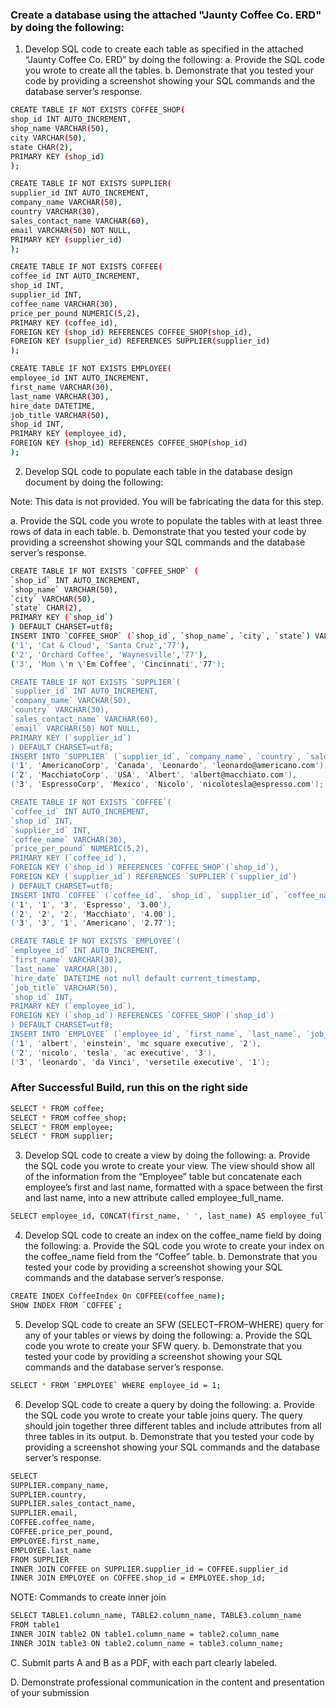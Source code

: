 ###  Create a database using the attached "Jaunty Coffee Co. ERD" by doing the following:

1.  Develop SQL code to create each table as specified in the attached “Jaunty Coffee Co. ERD” by doing the following:
a.  Provide the SQL code you wrote to create all the tables.
b.  Demonstrate that you tested your code by providing a screenshot showing your SQL commands and the database server’s response.

```sh
CREATE TABLE IF NOT EXISTS COFFEE_SHOP(
shop_id INT AUTO_INCREMENT,
shop_name VARCHAR(50),
city VARCHAR(50),
state CHAR(2),
PRIMARY KEY (shop_id)
);

CREATE TABLE IF NOT EXISTS SUPPLIER(
supplier_id INT AUTO_INCREMENT,
company_name VARCHAR(50),
country VARCHAR(30),
sales_contact_name VARCHAR(60),
email VARCHAR(50) NOT NULL,
PRIMARY KEY (supplier_id)
);

CREATE TABLE IF NOT EXISTS COFFEE(
coffee_id INT AUTO_INCREMENT,
shop_id INT,
supplier_id INT,
coffee_name VARCHAR(30),
price_per_pound NUMERIC(5,2),
PRIMARY KEY (coffee_id),
FOREIGN KEY (shop_id) REFERENCES COFFEE_SHOP(shop_id),
FOREIGN KEY (supplier_id) REFERENCES SUPPLIER(supplier_id)
);

CREATE TABLE IF NOT EXISTS EMPLOYEE(
employee_id INT AUTO_INCREMENT,
first_name VARCHAR(30),
last_name VARCHAR(30),
hire_date DATETIME,
job_title VARCHAR(50),
shop_id INT,
PRIMARY KEY (employee_id),
FOREIGN KEY (shop_id) REFERENCES COFFEE_SHOP(shop_id)
);
```


2.  Develop SQL code to populate each table in the database design document by doing the following:
 
Note: This data is not provided. You will be fabricating the data for this step.

a.  Provide the SQL code you wrote to populate the tables with at least three rows of data in each table.
b.  Demonstrate that you tested your code by providing a screenshot showing your SQL commands and the database server’s response.

```sh
CREATE TABLE IF NOT EXISTS `COFFEE_SHOP` (
`shop_id` INT AUTO_INCREMENT,
`shop_name` VARCHAR(50),
`city` VARCHAR(50),
`state` CHAR(2),
PRIMARY KEY (`shop_id`)
) DEFAULT CHARSET=utf8;
INSERT INTO `COFFEE_SHOP` (`shop_id`, `shop_name`, `city`, `state`) VALUES
('1', 'Cat & Cloud', 'Santa Cruz','77'),
('2', 'Orchard Coffee', 'Waynesville','77'),
('3', 'Mom \'n \'Em Coffee', 'Cincinnati','77');

CREATE TABLE IF NOT EXISTS `SUPPLIER`(
`supplier_id` INT AUTO_INCREMENT,
`company_name` VARCHAR(50),
`country` VARCHAR(30),
`sales_contact_name` VARCHAR(60),
`email` VARCHAR(50) NOT NULL,
PRIMARY KEY (`supplier_id`)
) DEFAULT CHARSET=utf8;
INSERT INTO `SUPPLIER` (`supplier_id`, `company_name`, `country`, `sales_contact_name`, `email`) VALUES
('1', 'AmericanoCorp', 'Canada', 'Leonardo', 'leonardo@americano.com'),
('2', 'MacchiatoCorp', 'USA', 'Albert', 'albert@macchiato.com'),
('3', 'EspressoCorp', 'Mexico', 'Nicolo', 'nicolotesla@espresso.com');

CREATE TABLE IF NOT EXISTS `COFFEE`(
`coffee_id` INT AUTO_INCREMENT,
`shop_id` INT,
`supplier_id` INT,
`coffee_name` VARCHAR(30),
`price_per_pound` NUMERIC(5,2),
PRIMARY KEY (`coffee_id`),
FOREIGN KEY (`shop_id`) REFERENCES `COFFEE_SHOP`(`shop_id`),
FOREIGN KEY (`supplier_id`) REFERENCES `SUPPLIER`(`supplier_id`)
) DEFAULT CHARSET=utf8;
INSERT INTO `COFFEE` (`coffee_id`, `shop_id`, `supplier_id`, `coffee_name`, `price_per_pound`) VALUES
('1', '1', '3', 'Espresso', '3.00'),
('2', '2', '2', 'Macchiato', '4.00'),
('3', '3', '1', 'Americano', '2.77');

CREATE TABLE IF NOT EXISTS `EMPLOYEE`(
`employee_id` INT AUTO_INCREMENT,
`first_name` VARCHAR(30),
`last_name` VARCHAR(30),
`hire_date` DATETIME not null default current_timestamp,
`job_title` VARCHAR(50),
`shop_id` INT,
PRIMARY KEY (`employee_id`),
FOREIGN KEY (`shop_id`) REFERENCES `COFFEE_SHOP`(`shop_id`)
) DEFAULT CHARSET=utf8;
INSERT INTO `EMPLOYEE` (`employee_id`, `first_name`, `last_name`, `job_title`, `shop_id`) VALUES
('1', 'albert', 'einstein', 'mc square executive', '2'),
('2', 'nicolo', 'tesla', 'ac executive', '3'),
('3', 'leonardo', 'da Vinci', 'versetile executive', '1');
```

### After Successful Build, run this on the right side
```sh
SELECT * FROM coffee;
SELECT * FROM coffee_shop;
SELECT * FROM employee;
SELECT * FROM supplier;
```
 


3.  Develop SQL code to create a view by doing the following: 
a.  Provide the SQL code you wrote to create your view. The view should show all of the information from the “Employee” table but
concatenate each employee’s first and last name, formatted with a space between the first and last name, into a new attribute called employee_full_name.

```sh
SELECT employee_id, CONCAT(first_name, ' ', last_name) AS employee_full_name, job_title, shop_id FROM EMPLOYEE;
```

4.  Develop SQL code to create an index on the coffee_name field by doing the following:
a.  Provide the SQL code you wrote to create your index on the coffee_name field from the “Coffee” table.
b.  Demonstrate that you tested your code by providing a screenshot showing your SQL commands and the database server’s response.

```sh
CREATE INDEX CoffeeIndex On COFFEE(coffee_name);
SHOW INDEX FROM `COFFEE`;
```

5.  Develop SQL code to create an SFW (SELECT–FROM–WHERE) query for any of your tables or views by doing the following: 
a.  Provide the SQL code you wrote to create your SFW query.
b.  Demonstrate that you tested your code by providing a screenshot showing your SQL commands and the database server’s response.

```sh
SELECT * FROM `EMPLOYEE` WHERE employee_id = 1;
```

6.  Develop SQL code to create a query by doing the following:
a.  Provide the SQL code you wrote to create your table joins query. The query should join together three different tables and include
attributes from all three tables in its output.
b.  Demonstrate that you tested your code by providing a screenshot showing your SQL commands and the database server’s response.

```sh
SELECT
SUPPLIER.company_name,
SUPPLIER.country,
SUPPLIER.sales_contact_name,
SUPPLIER.email,
COFFEE.coffee_name,
COFFEE.price_per_pound,
EMPLOYEE.first_name,
EMPLOYEE.last_name
FROM SUPPLIER
INNER JOIN COFFEE on SUPPLIER.supplier_id = COFFEE.supplier_id
INNER JOIN EMPLOYEE on COFFEE.shop_id = EMPLOYEE.shop_id;
```

NOTE: Commands to create inner join
```sh
SELECT TABLE1.column_name, TABLE2.column_name, TABLE3.column_name
FROM table1
INNER JOIN table2 ON table1.column_name = table2.column_name
INNER JOIN table3 ON table2.column_name = table3.column_name;
``` 
C.  Submit parts A and B as a PDF, with each part clearly labeled.
 
D.  Demonstrate professional communication in the content and presentation of your submission